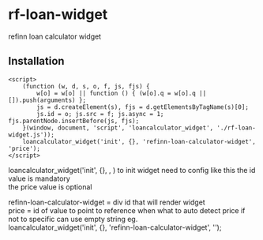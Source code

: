 # rf-loan-widget

refinn loan calculator widget

## Installation

```
<script>
    (function (w, d, s, o, f, js, fjs) {
        w[o] = w[o] || function () { (w[o].q = w[o].q || []).push(arguments) };
        js = d.createElement(s), fjs = d.getElementsByTagName(s)[0];
        js.id = o; js.src = f; js.async = 1; fjs.parentNode.insertBefore(js, fjs);
    }(window, document, 'script', 'loancalculator_widget', './rf-loan-widget.js'));
    loancalculator_widget('init', {}, 'refinn-loan-calculator-widget', 'price');
</script>
```

loancalculator_widget('init', {}, <id>, <price>) to init widget need to config like this
the id value is mandatory <br/>
the price value is optional <br/>

refinn-loan-calculator-widget = div id that will render widget <br/>
price = id of value to point to reference when what to auto detect price if not to specific can use empty string eg. <br/>
loancalculator_widget('init', {}, 'refinn-loan-calculator-widget', ''); <br/>